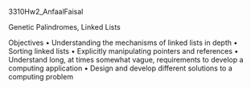 3310Hw2_AnfaalFaisal

Genetic Palindromes, Linked Lists

Objectives
• Understanding the mechanisms of linked lists in depth
• Sorting linked lists
• Explicitly manipulating pointers and references
• Understand long, at times somewhat vague, requirements to develop a computing application
• Design and develop different solutions to a computing problem
